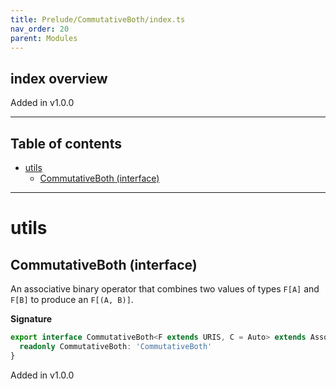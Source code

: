 ```yaml
---
title: Prelude/CommutativeBoth/index.ts
nav_order: 20
parent: Modules
---
```


## index overview

Added in v1.0.0

---

<h2 class="text-delta">Table of contents</h2>

- [utils](#utils)
  - [CommutativeBoth (interface)](#commutativeboth-interface)

---

# utils

## CommutativeBoth (interface)

An associative binary operator that combines two values of types `F[A]`
and `F[B]` to produce an `F[(A, B)]`.

**Signature**

```ts
export interface CommutativeBoth<F extends URIS, C = Auto> extends AssociativeBoth<F, C> {
  readonly CommutativeBoth: 'CommutativeBoth'
}
```

Added in v1.0.0
